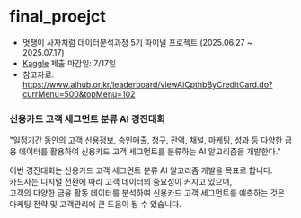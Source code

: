 # final_proejct

- 멋쟁이 사자처럼 데이터분석과정 5기 파이널 프로젝트 (2025.06.27 ~ 2025.07.17)
- [Kaggle](https://www.kaggle.com/competitions/likelioneda5thfinalproject) 제출 마감일: 7/17일
- 참고자료: https://www.aihub.or.kr/leaderboard/viewAiCpthbByCreditCard.do?currMenu=500&topMenu=102

### 신용카드 고객 세그먼트 분류 AI 경진대회
"일정기간 동안의 고객 신용정보, 승인매출, 청구, 잔액, 채널, 마케팅, 성과 등 다양한 금융 데이터를 활용하여 신용카드 고객 세그먼트를 분류하는 AI 알고리즘을 개발한다."

이번 경진대회는 신용카드 고객 세그먼트 분류 AI 알고리즘 개발을 목표로 합니다. <br>
카드사는 디지털 전환에 따라 고객 데이터의 중요성이 커지고 있으며, <br>
고객의 다양한 금융 활동 데이터를 분석하여 신용카드 고객 세그먼트를 예측하는 것은 마케팅 전략 및 고객관리에 큰 도움이 될 수 있습니다. <br>


